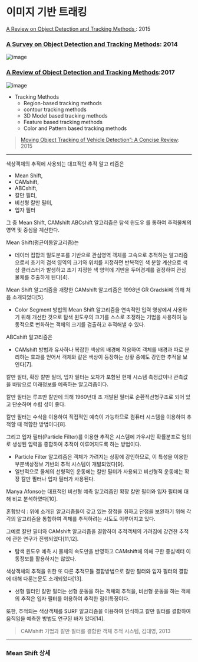 # 이미지 기반 트래킹 

 [A Review on Object Detection and Tracking Methods](https://ijrest.net/downloads/volume-2/issue-1/pid-21201506.pdf) : 2015



### [A Survey on Object Detection and Tracking Methods](https://pdfs.semanticscholar.org/25a6/c5dff9a7019475daa81cd5a7f1f2dcdb5cf1.pdf): 2014

![image](https://user-images.githubusercontent.com/17797922/40040388-0ac64296-5855-11e8-8b14-5b15cc508410.png)


### [A Review of Object Detection and Tracking Methods](http://www.ijaerd.com/papers/finished_papers/A%20Review%20of%20Object%20Detection%20and%20Tracking%20Methods-IJAERDV04I1045913.pdf):2017

![image](https://user-images.githubusercontent.com/17797922/40040689-303d1cce-5856-11e8-86c5-07293af6f9ec.png)

- Tracking Methods
    - Region-based tracking methods
    - contour tracking methods
    - 3D Model based tracking methods
    - Feature based tracking methods
    - Color and Pattern based tracking methods

> [Moving Object Tracking of Vehicle Detection”: A Concise Review](http://docplayer.net/16497156-Moving-object-tracking-of-vehicle-detection-a-concise-review.html): 2015

---

색상객체의 추적에 사용되는 대표적인 추적 알고 리즘은 
- Mean Shift, 
- CAMshift, 
- ABCshift, 
- 칼만 필터, 
- 비선형 칼만 필터, 
- 입자 필터 

그 중 Mean Shift, CAMshift ABCshift 알고리즘은 탐색 윈도우 를 통하여 추적물체의 영역 및 중심을 계산한다.

Mean Shift(평균이동알고리즘)는 
- 데이터 집합의 밀도분포를 기반으로 관심영역 객체를 고속으로 추적하는 알고리즘으로서 초기의 검색 영역의 크기와 위치를 지정하면 반복적인 색 분할 계산으로 색상 클러스터가 발생하고 초기 지정한 색 영역에 기반을 두어경계를 결정하여 관심 물체를 추출하게 된다[4].

Mean Shift 알고리즘을 개량한 CAMshift 알고리즘은 1998년 GR Gradski에 의해 처음 소개되었다[5]. 
- Color Segment 방법의 Mean Shift 알고리즘을 연속적인 입력 영상에서 사용하기 위해 개선한 것으로 탐색 윈도우의 크기를 스스로 조정하는 기법을 사용하여 능동적으로 변화하는 객체의 크기를 검출하고 추적해낼 수 있다. 

ABCshift 알고리즘은 
- CAMshift 방법과 유사하나 복잡한 색상의 배경에 적응하여 객체를 배경과 따로 분리하는 효과를 얻어서 객체와 같은 색상이 등장하는 상황 중에도 강인한 추적을 보인다[7]. 　


칼만 필터, 확장 칼만 필터, 입자 필터는 오차가 포함된 현재 시스템 측정값이나 관측값을 바탕으로 미래정보를 예측하는 알고리즘이다. 

칼만 필터는 루프만 칼만에 의해 1960년대 초 개발된 필터로 순환적선형구조로 되어 있고 단순하며 수렴 성이 좋다. 

칼만 필터는 수식을 이용하여 직접적인 예측이 가능하므로 컴퓨터 시스템을 이용하여 추적할 때 적합한 방법이다[8]. 

그리고 입자 필터(Particle Filter)를 이용한 추적은 시스템에 가우시안 확률분포로 임의로 생성된 입력을 종합하여 추적이 이루어지도록 하는 방법이다. 
- Particle Filter 알고리즘은 객체가 가려지는 상황에 강인하므로, 이 특성을 이용한 부분색상정보 기반의 추적 시스템이 개발되었다[9]. 
- 일반적으로 물체의 선형적인 운동에는 칼만 필터가 사용되고 비선형적 운동에는 확장 칼만 필터나 입자 필터가 사용된다. 

Manya Afonso는 대표적인 비선형 예측 알고리즘인 확장 칼만 필터와 입자 필터에 대해 비교 분석하였다[10].


혼합방식 : 위에 소개된 알고리즘들이 갖고 있는 장점을 취하고 단점을 보완하기 위해 각각의 알고리즘을 통합하여 객체를 추적하려는 시도도 이루어지고 있다. 

그예로 칼만 필터와 CAMshift 알고리즘을 결합하여 추적객체의 가려짐에 강건한 추적에 관한 연구가 진행되었다[11,12]. 
- 탐색 윈도우 예측 시 물체의 속도만을 반영하고 CAMshift에 의해 구한 중심벡터 이동정보를 활용하지는 않았다. 

색상객체의 추적을 위한 또 다른 추적모듈 결합방법으로 칼만 필터와 입자 필터의 결합에 대해 다룬논문도 소개되었다[13]. 
- 선형 필터인 칼만 필터는 선형 운동을 하는 객체의 추적을, 비선형 운동을 하는 객체의 추적은 입자 필터를 이용하여 추적한 점이특징이다. 

또한, 추적되는 색상객체를 SURF 알고리즘을 이용하여 인식하고 칼만 필터를 결합하여 움직임을 예측한 방법도 연구된 바가 있다[14].

> CAMshift 기법과 칼만 필터를 결합한 객체 추적 시스템, 김대영, 2013

---

### Mean Shift 상세 

